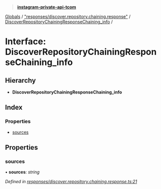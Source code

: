 > **[instagram-private-api-tcom](../README.md)**

[Globals](../README.md) / ["responses/discover.repository.chaining.response"](../modules/_responses_discover_repository_chaining_response_.md) / [DiscoverRepositoryChainingResponseChaining_info](_responses_discover_repository_chaining_response_.discoverrepositorychainingresponsechaining_info.md) /

# Interface: DiscoverRepositoryChainingResponseChaining_info

## Hierarchy

* **DiscoverRepositoryChainingResponseChaining_info**

## Index

### Properties

* [sources](_responses_discover_repository_chaining_response_.discoverrepositorychainingresponsechaining_info.md#sources)

## Properties

###  sources

• **sources**: *string*

*Defined in [responses/discover.repository.chaining.response.ts:21](https://github.com/cuonglnhust/instagram-private-api-tcom/blob/3e16058/src/responses/discover.repository.chaining.response.ts#L21)*